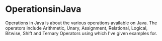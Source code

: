 # OperationsinJava
Operations in Java is about the various operations available on Java. The operators include Arithmetic, Unary, Assignment, Relational, Logical, Bitwise, Shift and Ternary Operators using which I've given examples for. 
